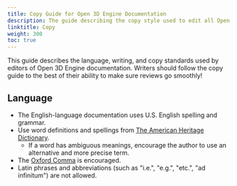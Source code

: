 ```yaml
---
title: Copy Guide for Open 3D Engine Documentation
description: The guide describing the copy style used to edit all Open 3D Engine documentation for consistency and readability.
linktitle: Copy
weight: 300
toc: true
---
```


This guide describes the language, writing, and copy standards used by editors of Open 3D Engine documentation. Writers should follow the copy guide to the best of their ability to make sure reviews go smoothly!

## Language

[//]: # (If you're localizing this page, change this section accordingly.)

* The English-language documentation uses U.S. English spelling and grammar.
* Use word definitions and spellings from [The American Heritage Dictionary](https://www.ahdictionary.com/).
  * If a word has ambiguous meanings, encourage the author to use an alternative and more precise term.
* The [Oxford Comma](https://en.wikipedia.org/wiki/Serial_comma) is encouraged.
* Latin phrases and abbreviations (such as "i.e.", "e.g.", "etc.", "ad infinitum") are not allowed.
